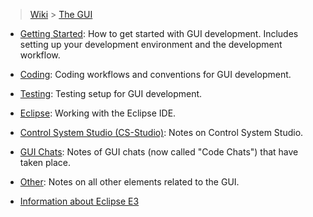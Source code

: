 > [Wiki](Home) > [The GUI](The-GUI)

- [Getting Started](GUI-Getting-Started): How to get started with GUI development. Includes setting up your development environment and the development workflow.
- [Coding](GUI-Coding): Coding workflows and conventions for GUI development.
- [Testing](GUI-Testing): Testing setup for GUI development.
- [Eclipse](GUI-Eclipse): Working with the Eclipse IDE.
- [Control System Studio (CS-Studio)](GUI-CSS): Notes on Control System Studio.
- [GUI Chats](Code-Chats): Notes of GUI chats (now called "Code Chats") that have taken place.
- [Other](GUI-Other): Notes on all other elements related to the GUI.

- [Information about Eclipse E3](E3-Documentation)
